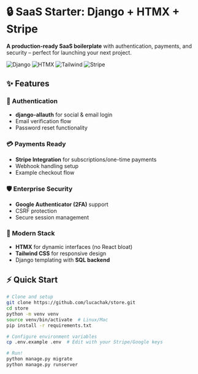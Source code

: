 # 🔒 SaaS Starter: Django + HTMX + Stripe  

**A production-ready SaaS boilerplate** with authentication, payments, and security – perfect for launching your next project.  

![Django](https://img.shields.io/badge/Django-092E20?style=for-the-badge&logo=django&logoColor=white)
![HTMX](https://img.shields.io/badge/HTMX-FF6600?style=for-the-badge&logo=htmx&logoColor=white)
![Tailwind](https://img.shields.io/badge/Tailwind_CSS-38B2AC?style=for-the-badge&logo=tailwind-css&logoColor=white)
![Stripe](https://img.shields.io/badge/Stripe-008CDD?style=for-the-badge&logo=stripe&logoColor=white)

## ✨ Features  

### 🔐 Authentication  
- **django-allauth** for social & email login  
- Email verification flow  
- Password reset functionality  

### 💳 Payments Ready  
- **Stripe Integration** for subscriptions/one-time payments  
- Webhook handling setup  
- Example checkout flow  

### 🛡️ Enterprise Security  
- **Google Authenticator (2FA)** support  
- CSRF protection  
- Secure session management  

### 🚀 Modern Stack  
- **HTMX** for dynamic interfaces (no React bloat)  
- **Tailwind CSS** for responsive design  
- Django templating with **SQL backend**  

## ⚡ Quick Start  

```bash
# Clone and setup
git clone https://github.com/lucachak/store.git
cd store
python -m venv venv
source venv/bin/activate  # Linux/Mac
pip install -r requirements.txt

# Configure environment variables
cp .env.example .env  # Edit with your Stripe/Google keys

# Run!
python manage.py migrate
python manage.py runserver
